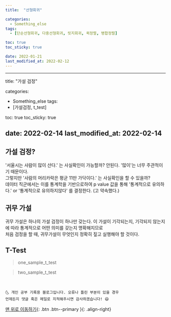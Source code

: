 ```yaml
---
title:  "선형회귀"

categories:
  - Something_else
tags:
  - [단순선형회귀, 다중선형회귀, 릿지회귀, 퀵정렬, 병합정렬]

toc: true
toc_sticky: true

date: 2022-01-21
last_modified_at: 2022-02-12
---
```


---
title:  "가설 검정"

categories:
  - Something_else
tags:
  - [가설검정, t_test]

toc: true
toc_sticky: true

date: 2022-02-14
last_modified_at: 2022-02-14
---

## 가설 검정?
'서울시는 사람이 많이 산다.' 는 사실확인이 가능할까? 안된다. '많이'는 너무 주관적이기 때문이다.  
그렇지만 '사람의 머리카락은 평균 11만 가닥이다.' 는 사실확인을 할 수 있을까?  
데이터 직군에서는 이를 통계학을 기반으로하여 p value 값을 통해 '통계적으로 유의하다.' or '통계적으로 유의하지않다' 를 결정한다. (고 약속했다.)  

## 귀무 가설
귀무 가설은 하나의 가설 검정이 하나만 갖는다. 이 가설이 기각되는지, 기각되지 않는지에 따라 통계적으로 어떤 의미를 갖는지 명확해지므로  
처음 검정을 할 때, 귀무가설이 무엇인지 정확히 짚고 실행해야 할 것이다.

## T-Test
> one_sample_t_test

> two_sample_t_test



<br>

    🌜 개인 공부 기록용 블로그입니다. 오류나 틀린 부분이 있을 경우
    언제든지 댓글 혹은 메일로 지적해주시면 감사하겠습니다! 😄

[맨 위로 이동하기](#){: .btn .btn--primary }{: .align-right}
